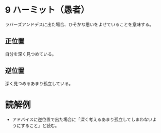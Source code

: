 # 9 ハーミット（愚者）

ラバーズアンドデスに出た場合、ひそかな思いをよせていることを意味する。

## 正位置
自分を深く見つめている。

## 逆位置
深く見つめるあまり孤立している。

# 読解例
* アドバイスに逆位置で出た場合に「深く考えるあまり孤立してしまわないようにすること」と読む。